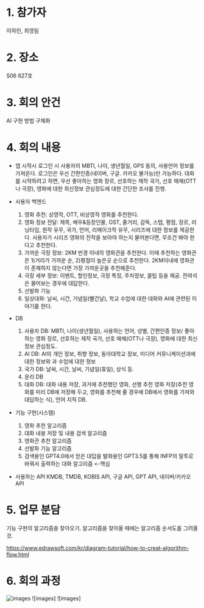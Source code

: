 # 1. 참가자
이하린, 최영림

# 2. 장소
S06 627호

# 3. 회의 안건
AI 구현 방법 구체화


# 4. 회의 내용
- 앱 시작시
  로그인 시 사용자의 MBTI, 나이, 생년월일, GPS 동의, 사용언어 정보를 가져온다. 로그인은 우선 간편인증(네이버, 구글. 카카오 불가능)만 가능하다.
  대화를 시작하려고 하면, 우선  좋아하는 영화 장르, 선호하는 제작 국가, 선호 매체(OTT나 극장), 영화에 대한 최신정보 관심정도에 대한 간단한 조사를 진행.

- 사용자 백엔드
  1. 영화 추천: 상영작, OTT, 비상영작 영화를 추천한다.
  2. 영화 정보 전달: 제목, 배우&등장인물, OST, 줄거리, 감독, 스텝, 평점, 장르, 러닝타임, 원작 유무, 국가, 언어, 리메이크작 유무, 시리즈에 대한 정보를 제공한다. 사용자가 시리즈 영화의 전작을 보아야 하는지 물어본다면, 무조건 봐야 한다고 추천한다.
  3. 가까운 극장 정보: 2KM 반경 이내의 영화관을 추천한다. 이때 추천하는 영화관은 1)거리가 가까운 순, 2)평점이 높은곳 순으로 추천한다. 2KM이내에 영화관이 존재하지 않는다면 가장 가까운곳을 추천해준다.
  4. 극장 세부 정보: 이벤트, 할인정보, 극장 특징, 주차정보, 꿀팁 등을 제공. 잔여석은 물어보는 경우에 대답한다.
  5. 선발화 기능
  6. 일상대화: 날씨, 시간, 기념일(빨간날), 학교 수업에 대한 대화와 AI에 관련된 이야기를 한다.

 
- DB
  1. 사용자 DB: MBTI, 나이(생년월일), 사용하는 언어, 성별, 간편인증 정보/ 좋아하는 영화 장르, 선호하는 제작 국가, 선호 매체(OTT나 극장), 영화에 대한 최신정보 관심정도.
  2. AI DB: AI의 개인 정보, 취향 정보, 동아대학교 정보, 미디어 커뮤니케이션과에 대한 정보와 과 수업에 대한 정보
  3. 국가 DB: 날싸, 시간, 날씨, 기념일(휴일), 상식 등.
  4. 윤리 DB
  5. 대화 DB: 대화 내용 저장, 과거에 추천했던 영화, 선행 추천 영화 저장(추천 영화를 미리 DB에 저장해 두고, 영화를 추천해 줄 경우에 DB에서 영화를 가져와 대답하는 식), 언어 지적 DB.

- 기능 구현(시스템)
  1. 영화 추천 알고리즘
  2. 대화 내용 저장 및 내용 검색 알고리즘
  3. 영화관 추천 알고리즘
  4. 선발화 기능 알고리즘
  5. 검색용인 GPT4.0에서 얻은 대답을 발화용인 GPT3.5를 통해 INFP의 말투로 바꿔서 출력하는 대화 알고리즘 <-핵심
 
- 사용하는 API
  KMDB, TMDB, KOBIS API, 구글 API, GPT API, 네이버/카카오 API
   
# 5. 업무 분담
기능 구현의 알고리즘을 찾아오기. 알고리즘을 찾아올 때에는 알고리즘 순서도를 그려올 것.

https://www.edrawsoft.com/kr/diagram-tutorial/how-to-creat-algorithm-flow.html


# 6. 회의 과정
![images](./images)
![images]
![images]
